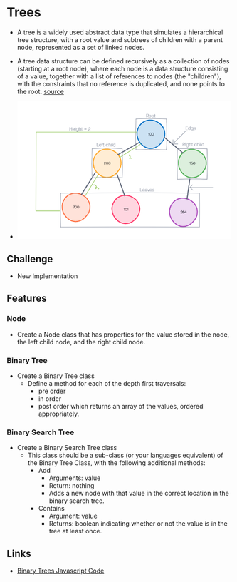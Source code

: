 # Trees

- A tree is a widely used abstract data type that simulates a hierarchical tree structure, with a root value and subtrees of children with a parent node, represented as a set of linked nodes.

- A tree data structure can be defined recursively as a collection of nodes (starting at a root node), where each node is a data structure consisting of a value, together with a list of references to nodes (the "children"), with the constraints that no reference is duplicated, and none points to the root. [source](https://en.wikipedia.org/wiki/Tree_(data_structure))

- ![Trees Image](Trees.png)

## Challenge

- New Implementation

## Features

### Node

- Create a Node class that has properties for the value stored in the node, the left child node, and the right child node.

### Binary Tree

- Create a Binary Tree class
  - Define a method for each of the depth first traversals:
    - pre order
    - in order
    - post order which returns an array of the values, ordered appropriately.

### Binary Search Tree

- Create a Binary Search Tree class
    - This class should be a sub-class (or your languages equivalent) of the Binary Tree Class, with the following additional methods:
      - Add
        - Arguments: value
        - Return: nothing
        - Adds a new node with that value in the correct location in the binary search tree.
      - Contains
        - Argument: value
        - Returns: boolean indicating whether or not the value is in the tree at least once.

## Links

- [Binary Trees Javascript Code](binaryTrees.js)
